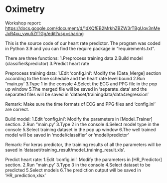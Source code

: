 # Oximetry

Workshop report: https://docs.google.com/document/d/1dXQfEB2MrkhZBZW3rTBgUqv3nMeJxR4xu_ywu5ZfTGg/edit?usp=sharing

This is the source code of our heart rate predictor.
The program was coded in Python 3.9 and you can find the require package in “requirements.txt”.

There are three functions:
1.Preprocess training data
2.Build model (classifier&predictor)
3.Predict heart rate

Preprocess training data:
1.Edit ‘config.ini’: Modify the [Data_Merge] section according to the time schedule and the heart rate level bound
2.Run “main.py’
3.Type 1 in the console
4.Select the ECG and PPG file in the pop up window
5.The merged file will be saved in ‘separate_data’ and the separated files will 		be saved in 'dataset/trainingdata/data4regression’

Remark:
Make sure the time formats of ECG and PPG files and ‘config.ini’ are correct.

Build model:
1.Edit ‘config.ini’: Modify the parameters in [Model_Trainer] section.
2.Run “main.py’
3.Type 2 in the console
4.Select model type in the console
5.Select training dataset in the pop up window
6.The well trained model will be saved in ‘model/classifier’ or ‘model/predictor’

Remark: 
For keras predictor, the training results of all the parameters will be saved in 	‘dataset/training_result/model_training_result.xls’.

Predict heart rate:
1.Edit ‘config.ini’: Modify the parameters in [HR_Predictor] section.
2.Run “main.py’
3.Type 3 in the console
4.Select dataset to be predicted
5.Select models
6.The prediction output will be saved in ‘HR_prediction,xlsx’




 
